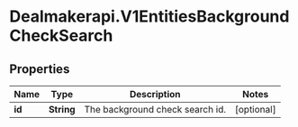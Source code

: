 # Dealmakerapi.V1EntitiesBackgroundCheckSearch

## Properties

Name | Type | Description | Notes
------------ | ------------- | ------------- | -------------
**id** | **String** | The background check search id. | [optional] 


